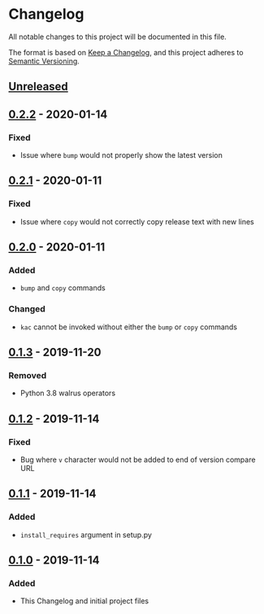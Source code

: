 # Changelog
All notable changes to this project will be documented in this file.

The format is based on [Keep a Changelog](https://keepachangelog.com/en/1.0.0/),
and this project adheres to [Semantic Versioning](https://semver.org/spec/v2.0.0.html).

## [Unreleased]

## [0.2.2] - 2020-01-14
### Fixed
- Issue where `bump` would not properly show the latest version 

## [0.2.1] - 2020-01-11
### Fixed
- Issue where `copy` would not correctly copy release text with new lines

## [0.2.0] - 2020-01-11
### Added
- `bump` and `copy` commands

### Changed
- `kac` cannot be invoked without either the `bump` or `copy` commands

## [0.1.3] - 2019-11-20
### Removed
- Python 3.8 walrus operators

## [0.1.2] - 2019-11-14
### Fixed
- Bug where `v` character would not be added to end of version compare URL

## [0.1.1] - 2019-11-14
### Added
- `install_requires` argument in setup.py

## [0.1.0] - 2019-11-14
### Added
- This Changelog and initial project files

[Unreleased]: https://github.com/atwalsh/kac/compare/v0.2.2...master
[0.2.2]: https://github.com/atwalsh/kac/compare/v0.2.1...v0.2.2
[0.2.1]: https://github.com/atwalsh/kac/compare/v0.2.0...v0.2.1
[0.2.0]: https://github.com/atwalsh/kac/compare/v0.1.3...v0.2.0
[0.1.3]: https://github.com/atwalsh/kac/compare/v0.1.2...v0.1.3
[0.1.2]: https://github.com/atwalsh/kac/compare/v0.1.1...v0.1.2
[0.1.1]: https://github.com/atwalsh/kac/compare/v0.1.0...v0.1.1
[0.1.0]: https://github.com/atwalsh/kac/releases/tag/v0.1.0